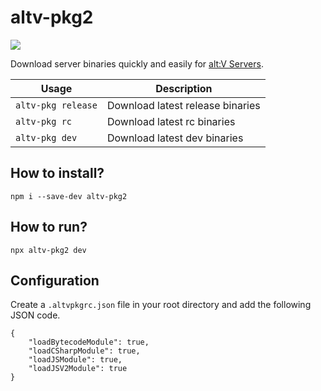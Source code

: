 # altv-pkg2

![](https://i.imgur.com/XgO9FzQ.png)

Download server binaries quickly and easily for [alt:V Servers](https://altv.mp).

| Usage              | Description                      |
| ------------------ | -------------------------------- |
| `altv-pkg release` | Download latest release binaries |
| `altv-pkg rc`      | Download latest rc binaries      |
| `altv-pkg dev`     | Download latest dev binaries     |

## How to install?

```
npm i --save-dev altv-pkg2
```

## How to run?

```
npx altv-pkg2 dev
```

## Configuration
Create a `.altvpkgrc.json` file in your root directory and add the following JSON code.

```
{
    "loadBytecodeModule": true,
    "loadCSharpModule": true,
    "loadJSModule": true,
    "loadJSV2Module": true
}
```
